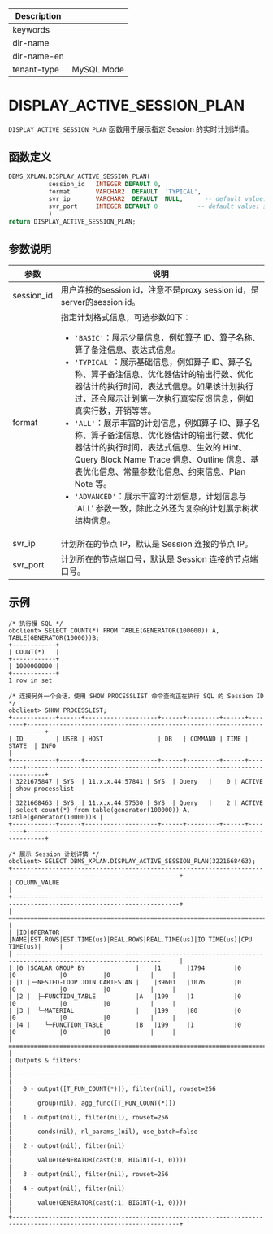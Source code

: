 | Description   |                 |
|---------------|-----------------|
| keywords      |                 |
| dir-name      |                 |
| dir-name-en   |                 |
| tenant-type   | MySQL Mode      |

# DISPLAY_ACTIVE_SESSION_PLAN

`DISPLAY_ACTIVE_SESSION_PLAN` 函数用于展示指定 Session 的实时计划详情。

## 函数定义

```sql
DBMS_XPLAN.DISPLAY_ACTIVE_SESSION_PLAN(
           session_id   INTEGER DEFAULT 0,
           format       VARCHAR2  DEFAULT  'TYPICAL',
           svr_ip       VARCHAR2  DEFAULT  NULL,      -- default value: server connected by client
           svr_port     INTEGER DEFAULT 0           -- default value: server connected by client
           )
return DISPLAY_ACTIVE_SESSION_PLAN;
```

## 参数说明

| 参数 | 说明 |
| --- | --- |
| session_id | 用户连接的session id，注意不是proxy session id，是server的session id。 |
| format | 指定计划格式信息，可选参数如下：<ul><li>`'BASIC'`：展示少量信息，例如算子 ID、算子名称、算子备注信息、表达式信息。</li><li> `'TYPICAL'`：展示基础信息，例如算子 ID、算子名称、算子备注信息、优化器估计的输出行数、优化器估计的执行时间，表达式信息。如果该计划执行过，还会展示计划第一次执行真实反馈信息，例如真实行数，开销等等。</li><li> `'ALL'`：展示丰富的计划信息，例如算子 ID、算子名称、算子备注信息、优化器估计的输出行数、优化器估计的执行时间，表达式信息、生效的 Hint、Query Block Name Trace 信息、Outline 信息、基表优化信息、常量参数化信息、约束信息、Plan Note 等。</li><li> `'ADVANCED'`：展示丰富的计划信息，计划信息与 'ALL' 参数一致，除此之外还为复杂的计划展示树状结构信息。</li></ul> |
| svr_ip | 计划所在的节点 IP，默认是 Session 连接的节点 IP。|
| svr_port | 计划所在的节点端口号，默认是 Session 连接的节点端口号。|


## 示例

```shell
/* 执行慢 SQL */
obclient> SELECT COUNT(*) FROM TABLE(GENERATOR(100000)) A, TABLE(GENERATOR(10000))B;   
+------------+
| COUNT(*)   |
+------------+
| 1000000000 |
+------------+
1 row in set

/* 连接另外一个会话，使用 SHOW PROCESSLIST 命令查询正在执行 SQL 的 Session ID */
obclient> SHOW PROCESSLIST;
+------------+------+--------------------+------+---------+------+--------+---------------------------------------------------------------------------+
| ID         | USER | HOST               | DB   | COMMAND | TIME | STATE  | INFO                                                                      |
+------------+------+--------------------+------+---------+------+--------+---------------------------------------------------------------------------+
| 3221675847 | SYS  | 11.x.x.44:57841 | SYS  | Query   |    0 | ACTIVE | show processlist                                                          |
| 3221668463 | SYS  | 11.x.x.44:57530 | SYS  | Query   |    2 | ACTIVE | select count(*) from table(generator(100000)) A, table(generator(10000))B |
+------------+------+--------------------+------+---------+------+--------+---------------------------------------------------------------------------+

/* 展示 Session 计划详情 */
obclient> SELECT DBMS_XPLAN.DISPLAY_ACTIVE_SESSION_PLAN(3221668463);
+--------------------------------------------------------------------------------------------------------------------+
| COLUMN_VALUE                                                                                                       |
+--------------------------------------------------------------------------------------------------------------------+
| ==============================================================================================================     |
| |ID|OPERATOR                     |NAME|EST.ROWS|EST.TIME(us)|REAL.ROWS|REAL.TIME(us)|IO TIME(us)|CPU TIME(us)|     |
| --------------------------------------------------------------------------------------------------------------     |
| |0 |SCALAR GROUP BY              |    |1       |1794        |0        |0            |0          |0           |     |
| |1 |└─NESTED-LOOP JOIN CARTESIAN |    |39601   |1076        |0        |0            |0          |0           |     |
| |2 |  ├─FUNCTION_TABLE           |A   |199     |1           |0        |0            |0          |0           |     |
| |3 |  └─MATERIAL                 |    |199     |80          |0        |0            |0          |0           |     |
| |4 |    └─FUNCTION_TABLE         |B   |199     |1           |0        |0            |0          |0           |     |
| ==============================================================================================================     |
| Outputs & filters:                                                                                                 |
| -------------------------------------                                                                              |
|   0 - output([T_FUN_COUNT(*)]), filter(nil), rowset=256                                                            |
|       group(nil), agg_func([T_FUN_COUNT(*)])                                                                       |
|   1 - output(nil), filter(nil), rowset=256                                                                         |
|       conds(nil), nl_params_(nil), use_batch=false                                                                 |
|   2 - output(nil), filter(nil)                                                                                     |
|       value(GENERATOR(cast(:0, BIGINT(-1, 0))))                                                                    |
|   3 - output(nil), filter(nil), rowset=256                                                                         |
|   4 - output(nil), filter(nil)                                                                                     |
|       value(GENERATOR(cast(:1, BIGINT(-1, 0))))                                                                    |
+--------------------------------------------------------------------------------------------------------------------+

```